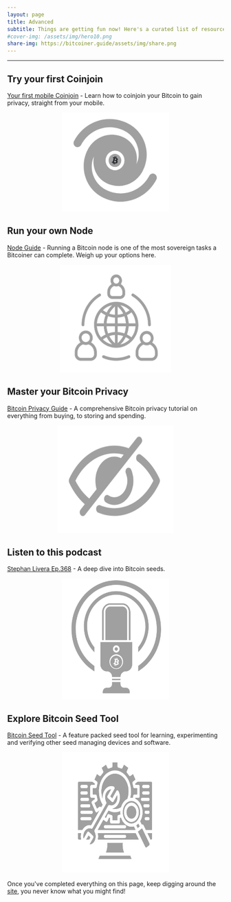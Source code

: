 ```yaml
---
layout: page
title: Advanced
subtitle: Things are getting fun now! Here's a curated list of resources to further your exploration
#cover-img: /assets/img/hero10.png
share-img: https://bitcoiner.guide/assets/img/share.png
---
```




***

## Try your first Coinjoin

[Your first mobile Coinjoin](/mobilecoinjoin) - Learn how to coinjoin your Bitcoin to gain privacy, straight from your mobile.              

<p align="center">
  <a href="/mobilecoinjoin" title="Bitcoin Whitepaper">
    <img src="/assets/img/coinjoin.png" alt="Whirlpool Coinjoin" class=responsive width="250" height="230" maxheight="230" />
  </a>
</p>

## Run your own Node

[Node Guide](/node) - Running a Bitcoin node is one of the most sovereign tasks a Bitcoiner can complete. Weigh up your options here.

<p align="center">
<a href="/node" title="Node Guide">
  <img src="/assets/img/nodeicon.png" class=responsive width="260" height="250" maxheight="250">
  </a>
</p>

## Master your Bitcoin Privacy

[Bitcoin Privacy Guide](/privacy) - A comprehensive Bitcoin privacy tutorial on everything from buying, to storing and spending.

<p align="center">
<a href="/privacy" title="Bitcoin Privacy Guide">
  <img src="/assets/img/privacyicon.png" class=responsive width="270" height="250" maxheight="250">
  </a>
</p>


## Listen to this podcast

[Stephan Livera Ep.368](https://stephanlivera.com/episode/368/) - A deep dive into Bitcoin seeds.

<p align="center">
  <a href="https://stephanlivera.com/episode/368/" title="Stephan Livera Podcast">
    <img src="/assets/img/podcast.png" alt="Stephan Livera Podcast" class=responsive width="250" height="280" maxheight="280" />
  </a>
</p>

## Explore Bitcoin Seed Tool

[Bitcoin Seed Tool](/seed) - A feature packed seed tool for learning, experimenting and verifying other seed managing devices and software.

<p align="center">
  <a href="/seed" title="Seed Tool">
    <img src="/assets/img/seedtool.png" alt="Seed Tool" class=responsive width="250" height="280" maxheight="280" />
  </a>
</p>



Once you've completed everything on this page, keep digging around the [site](/), you never know what you might find!






  
               
                      

                       

          


